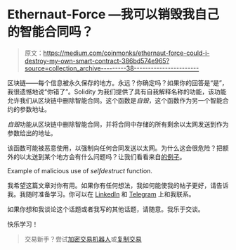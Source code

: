 # Ethernaut-Force —我可以销毁我自己的智能合同吗？

> 原文：<https://medium.com/coinmonks/ethernaut-force-could-i-destroy-my-own-smart-contract-386bd574e965?source=collection_archive---------38----------------------->

区块链——每个信息被永久保存的地方。永远？你确定吗？如果你的回答是“是”，我很遗憾地说“你错了”。Solidity 为我们提供了具有自我解释名称的功能，该功能允许我们从区块链中删除智能合同。这个函数是*自毁*，这个函数作为另一个智能合约的参数地址。

*自毁*功能从区块链中删除智能合同，并将合同中存储的所有剩余以太网发送到作为参数给出的地址。

该函数可能被恶意使用，以强制向任何合同发送以太网。为什么这会很危险？把额外的以太送到某个地方会有什么问题吗？让我们看看来自[的例子](https://solidity-by-example.org/hacks/self-destruct/)。

Example of malicious use of *selfdestruct* function.

我希望这篇文章对你有用。如果你有任何想法，我如何能使我的帖子更好，请告诉我。我随时准备学习。你可以在 [LinkedIn](https://pl.linkedin.com/in/szymon-skrzy%C5%84ski-881462214) 和 [Telegram](https://t.me/eszymi) 上和我联系。

如果你想和我谈论这个话题或者我写的其他话题，请随意。我乐于交谈。

快乐学习！

> 交易新手？尝试[加密交易机器人](/coinmonks/crypto-trading-bot-c2ffce8acb2a)或[复制交易](/coinmonks/top-10-crypto-copy-trading-platforms-for-beginners-d0c37c7d698c)